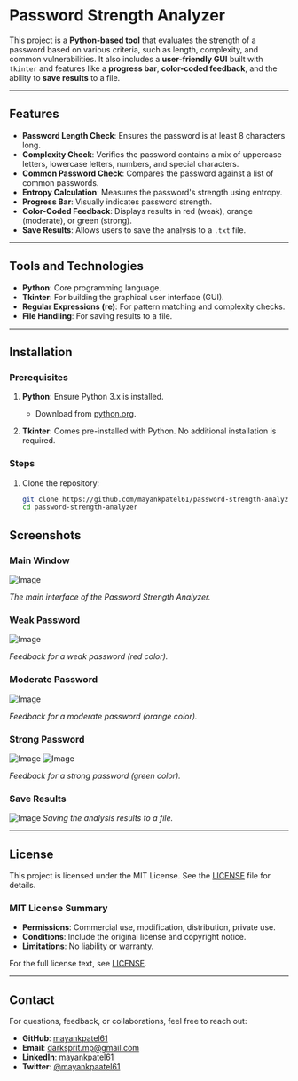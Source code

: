 # Password Strength Analyzer

This project is a **Python-based tool** that evaluates the strength of a password based on various criteria, such as length, complexity, and common vulnerabilities. It also includes a **user-friendly GUI** built with `tkinter` and features like a **progress bar**, **color-coded feedback**, and the ability to **save results** to a file.

---

## Features
- **Password Length Check**: Ensures the password is at least 8 characters long.
- **Complexity Check**: Verifies the password contains a mix of uppercase letters, lowercase letters, numbers, and special characters.
- **Common Password Check**: Compares the password against a list of common passwords.
- **Entropy Calculation**: Measures the password's strength using entropy.
- **Progress Bar**: Visually indicates password strength.
- **Color-Coded Feedback**: Displays results in red (weak), orange (moderate), or green (strong).
- **Save Results**: Allows users to save the analysis to a `.txt` file.

---

## Tools and Technologies
- **Python**: Core programming language.
- **Tkinter**: For building the graphical user interface (GUI).
- **Regular Expressions (re)**: For pattern matching and complexity checks.
- **File Handling**: For saving results to a file.

---

## Installation

### Prerequisites
1. **Python**: Ensure Python 3.x is installed.
   - Download from [python.org](https://www.python.org/downloads/).

2. **Tkinter**: Comes pre-installed with Python. No additional installation is required.

### Steps
1. Clone the repository:
   ```bash
   git clone https://github.com/mayankpatel61/password-strength-analyzer.git
   cd password-strength-analyzer

## Screenshots

### Main Window
![Image](https://github.com/user-attachments/assets/62090ad3-8eeb-44b2-9271-7629c7e655f7) 

*The main interface of the Password Strength Analyzer.*

### Weak Password

![Image](https://github.com/user-attachments/assets/90073b23-466d-4a92-8bf8-fd1b5630e207)

*Feedback for a weak password (red color).*

### Moderate Password
![Image](https://github.com/user-attachments/assets/06fee5ba-2d18-4089-adbd-d69504a07382)

*Feedback for a moderate password (orange color).*

### Strong Password
![Image](https://github.com/user-attachments/assets/cf95263d-fb4d-4b78-aeec-843d5c2b11f9)
![Image](https://github.com/user-attachments/assets/6154cb61-6b36-420c-bc00-c8c9498dd748)

*Feedback for a strong password (green color).*

### Save Results
![Image](https://github.com/user-attachments/assets/7e05c198-c4ac-459b-a125-3ff00430f4d7)
*Saving the analysis results to a file.*

---

## License

This project is licensed under the MIT License. See the [LICENSE](LICENSE) file for details.

### MIT License Summary
- **Permissions**: Commercial use, modification, distribution, private use.
- **Conditions**: Include the original license and copyright notice.
- **Limitations**: No liability or warranty.

For the full license text, see [LICENSE](LICENSE).

---

## Contact

For questions, feedback, or collaborations, feel free to reach out:

- **GitHub**: [mayankpatel61](https://github.com/mayankpatel61)  
- **Email**: darksprit.mp@gmail.com  
- **LinkedIn**: [mayankpatel61](https://www.linkedin.com/in/mayankpatel61)  
- **Twitter**: [@mayankpaatel61](https://twitter.com/mayankpatel61)  
   
